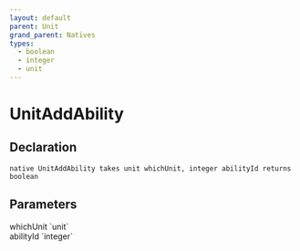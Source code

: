 ```yaml
---
layout: default
parent: Unit
grand_parent: Natives
types:
  - boolean
  - integer
  - unit
---
```


# UnitAddAbility

## Declaration

```
native UnitAddAbility takes unit whichUnit, integer abilityId returns boolean
```

## Parameters
<dl>
  <dt>whichUnit `unit`</dt>
  <dd></dd>

  <dt>abilityId `integer`</dt>
  <dd></dd>
</dl>
